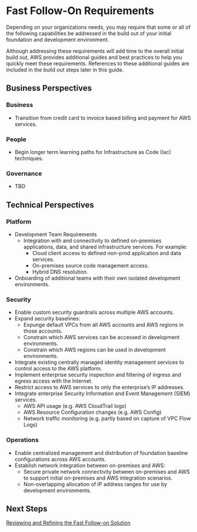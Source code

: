 # Fast Follow-On Requirements

Depending on your organizations needs, you may require that some or all of the following capabilities be addressed in the build out of your initial foundation and development environment.  

Although addressing these requirements will add time to the overall initial build out, AWS provides additional guides and best practices to help you quickly meet these requirements. References to these additional guides are included in the build out steps later in this guide.

## Business Perspectives

### Business
* Transition from credit card to invoice based billing and payment for AWS services.

### People
* Begin longer term learning paths for Infrastructure as Code (Iac) techniques.

### Governance
* TBD

## Technical Perspectives

### Platform
* Development Team Requirements
  * Integration with and connectivity to defined on-premises applications, data, and shared infrastructure services. For example:
      * Cloud client access to defined  non-prod application and data services.
      * On-premises source code management access.
      * Hybrid DNS resolution.
* Onboarding of additional teams with their own isolated development environments.

### Security
* Enable custom security guardrails across multiple AWS accounts.
* Expand security baselines:
  * Expunge default VPCs from all AWS accounts and AWS regions in those accounts.
  * Constrain which AWS services can be accessed in development environments.
  * Constrain which AWS regions can be used in development environments.
* Integrate existing centrally managed identity management services to control access to the AWS platform.
* Implement enterprise security inspection and filtering of ingress and egress access with the Internet.
* Restrict access to AWS services to only the enterprise’s IP addresses.
* Integrate enterprise Security Information and Event Management (SIEM) services.
    * AWS API usage (e.g. AWS CloudTrail logs)
    * AWS Resource Configuration changes (e.g. AWS Config)
    * Network traffic monitoring (e.g. partly based on capture of VPC Flow Logs)

### Operations
* Enable centralized management and distribution of foundation baseline configurations across AWS accounts.
* Establish network integration between on-premises and AWS:
    * Secure private network connectivity between on-premises and AWS to support initial on-premises and  AWS integration scenarios. 
    * Non-overlapping allocation of IP address ranges for use by development environments.
    
## Next Steps

[Reviewing and Refining the Fast Follow-on Solution](1-2-solution.md)

